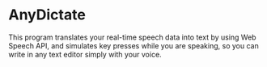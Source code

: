 # AnyDictate

This program translates your real-time speech data into text by using Web Speech API, and simulates key presses while you are speaking, so you can write in any text editor simply with your voice.